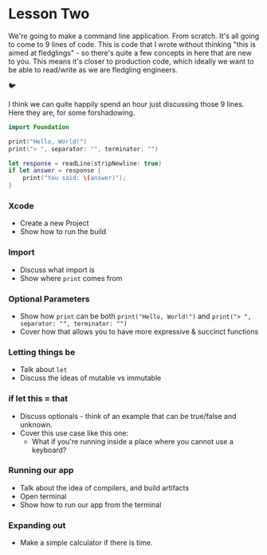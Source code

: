 # Lesson Two 

We're going to make a command line application. From scratch. It's all going to come to 9 lines of code. This is code that I wrote without thinking "this is aimed at fledglings" - so there's quite a few concepts in here that are new to you. This means it's closer to production code, which ideally we want to be able to read/write as we are fledgling engineers. 

🐦

I think we can quite happily spend an hour just discussing those 9 lines. Here they are, for some forshadowing. 

```swift
import Foundation

print("Hello, World!")
print("> ", separator: "", terminator: "")

let response = readLine(stripNewline: true)
if let answer = response {
    print("You said: \(answer)");
}
```

### Xcode

* Create a new Project
* Show how to run the build

### Import

* Discuss what import is
* Show where `print` comes from

### Optional Parameters

* Show how `print` can be both `print("Hello, World!")` and `print("> ", separator: "", terminator: "")`
* Cover how that allows you to have more expressive & succinct functions 

### Letting things be

* Talk about `let`
* Discuss the ideas of mutable vs immutable

### if let this = that

* Discuss optionals - think of an example that can be true/false and unknown.
* Cover this use case like this one:
  - What if you're running inside a place where you cannot use a keyboard?

### Running our app

* Talk about the idea of compilers, and build artifacts
* Open terminal
* Show how to run our app from the terminal

### Expanding out

* Make a simple calculator if there is time.